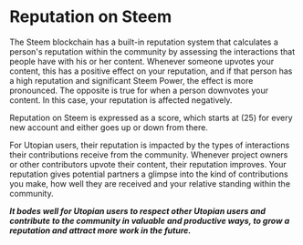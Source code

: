 # Reputation on Steem

The Steem blockchain has a built-in reputation system that calculates a person's reputation within the community by assessing the interactions that people have with his or her content. Whenever someone upvotes your content, this has a positive effect on your reputation, and if that person has a high reputation and significant Steem Power, the effect is more pronounced. The opposite is true for when a person downvotes your content. In this case, your reputation is affected negatively.

Reputation on Steem is expressed as a score, which starts at (25) for every new account and either goes up or down from there.

For Utopian users, their reputation is impacted by the types of interactions their contributions receive from the community. Whenever project owners or other contributors upvote their content, their reputation improves. Your reputation gives potential partners a glimpse into the kind of contributions you make, how well they are received and your relative standing within the community.

***It bodes well for Utopian users to respect other Utopian users and contribute to the community in valuable and productive ways, to grow a reputation and attract more work in the future.***
